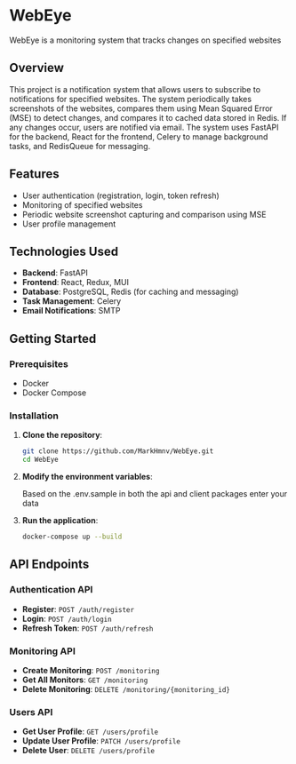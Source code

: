 # WebEye

WebEye is a monitoring system that tracks changes on specified websites

## Overview

This project is a notification system that allows users to subscribe to notifications for specified websites. The system periodically takes screenshots of the websites, compares them using Mean Squared Error (MSE) to detect changes, and compares it to cached data stored in Redis. If any changes occur, users are notified via email. The system uses FastAPI for the backend, React for the frontend, Celery to manage background tasks, and RedisQueue for messaging.


## Features

- User authentication (registration, login, token refresh)
- Monitoring of specified websites
- Periodic website screenshot capturing and comparison using MSE
- User profile management

## Technologies Used

- **Backend**: FastAPI
- **Frontend**: React, Redux, MUI
- **Database**: PostgreSQL, Redis (for caching and messaging)
- **Task Management**: Celery
- **Email Notifications**: SMTP

## Getting Started

### Prerequisites

- Docker
- Docker Compose

### Installation

1. **Clone the repository**:

    ```bash
    git clone https://github.com/MarkHmnv/WebEye.git
    cd WebEye
    ```

2. **Modify the environment variables**:

   Based on the .env.sample in both the api and client packages enter your data

3. **Run the application**:

     ```bash
     docker-compose up --build
     ```

## API Endpoints

### Authentication API

- **Register**: `POST /auth/register`
- **Login**: `POST /auth/login`
- **Refresh Token**: `POST /auth/refresh`

### Monitoring API

- **Create Monitoring**: `POST /monitoring`
- **Get All Monitors**: `GET /monitoring`
- **Delete Monitoring**: `DELETE /monitoring/{monitoring_id}`

### Users API

- **Get User Profile**: `GET /users/profile`
- **Update User Profile**: `PATCH /users/profile`
- **Delete User**: `DELETE /users/profile`
